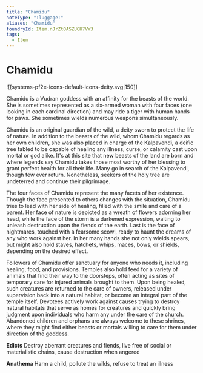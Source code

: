 ```yaml
---
title: "Chamidu"
noteType: ":luggage:"
aliases: "Chamidu"
foundryId: Item.nJrZtOASZUGH7VW3
tags:
  - Item
---
```


# Chamidu
![[systems-pf2e-icons-default-icons-deity.svg|150]]

Chamidu is a Vudran goddess with an affinity for the beasts of the world. She is sometimes represented as a six-armed woman with four faces (one looking in each cardinal direction) and may ride a tiger with human hands for paws. She sometimes wields numerous weapons simultaneously.

Chamidu is an original guardian of the wild, a deity sworn to protect the life of nature. In addition to the beasts of the wild, whom Chamidu regards as her own children, she was also placed in charge of the Kalpavendi, a deific tree fabled to be capable of healing any illness, curse, or calamity cast upon mortal or god alike. It's at this site that new beasts of the land are born and where legends say Chamidu takes those most worthy of her blessing to grant perfect health for all their life. Many go in search of the Kalpavendi, though few ever return. Nonetheless, seekers of the holy tree are undeterred and continue their pilgrimage.

The four faces of Chamidu represent the many facets of her existence. Though the face presented to others changes with the situation, Chamidu tries to lead with her side of healing, filled with the smile and care of a parent. Her face of nature is depicted as a wreath of flowers adorning her head, while the face of the storm is a darkened expression, waiting to unleash destruction upon the fiends of the earth. Last is the face of nightmares, touched with a fearsome scowl, ready to haunt the dreams of any who work against her. In her many hands she not only wields spears, but might also hold staves, hatchets, whips, maces, bows, or shields, depending on the desired effect.

Followers of Chamidu offer sanctuary for anyone who needs it, including healing, food, and provisions. Temples also hold feed for a variety of animals that find their way to the doorsteps, often acting as sites of temporary care for injured animals brought to them. Upon being healed, such creatures are returned to the care of owners, released under supervision back into a natural habitat, or become an integral part of the temple itself. Devotees actively work against causes trying to destroy natural habitats that serve as homes for creatures and quickly bring judgment upon individuals who harm any under the care of the church. Abandoned children and orphans are always welcome to these shrines, where they might find either beasts or mortals willing to care for them under direction of the goddess.

**Edicts** Destroy aberrant creatures and fiends, live free of social or materialistic chains, cause destruction when angered

**Anathema** Harm a child, pollute the wilds, refuse to treat an illness
